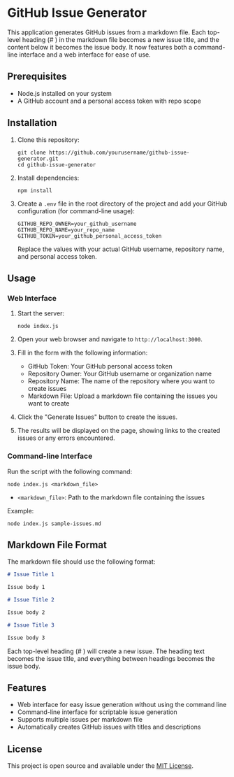 # GitHub Issue Generator

This application generates GitHub issues from a markdown file. Each top-level heading (# ) in the markdown file becomes a new issue title, and the content below it becomes the issue body. It now features both a command-line interface and a web interface for ease of use.

## Prerequisites

- Node.js installed on your system
- A GitHub account and a personal access token with repo scope

## Installation

1. Clone this repository:

   ```
   git clone https://github.com/yourusername/github-issue-generator.git
   cd github-issue-generator
   ```

2. Install dependencies:

   ```
   npm install
   ```

3. Create a `.env` file in the root directory of the project and add your GitHub configuration (for command-line usage):

   ```
   GITHUB_REPO_OWNER=your_github_username
   GITHUB_REPO_NAME=your_repo_name
   GITHUB_TOKEN=your_github_personal_access_token
   ```

   Replace the values with your actual GitHub username, repository name, and personal access token.

## Usage

### Web Interface

1. Start the server:

   ```
   node index.js
   ```

2. Open your web browser and navigate to `http://localhost:3000`.

3. Fill in the form with the following information:
   - GitHub Token: Your GitHub personal access token
   - Repository Owner: Your GitHub username or organization name
   - Repository Name: The name of the repository where you want to create issues
   - Markdown File: Upload a markdown file containing the issues you want to create

4. Click the "Generate Issues" button to create the issues.

5. The results will be displayed on the page, showing links to the created issues or any errors encountered.

### Command-line Interface

Run the script with the following command:

```
node index.js <markdown_file>
```

- `<markdown_file>`: Path to the markdown file containing the issues

Example:

```
node index.js sample-issues.md
```

## Markdown File Format

The markdown file should use the following format:

```markdown
# Issue Title 1

Issue body 1

# Issue Title 2

Issue body 2

# Issue Title 3

Issue body 3
```

Each top-level heading (# ) will create a new issue. The heading text becomes the issue title, and everything between headings becomes the issue body.

## Features

- Web interface for easy issue generation without using the command line
- Command-line interface for scriptable issue generation
- Supports multiple issues per markdown file
- Automatically creates GitHub issues with titles and descriptions

## License

This project is open source and available under the [MIT License](LICENSE).

